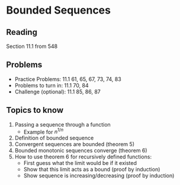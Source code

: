 # Bounded Sequences

## Reading

Section 11.1 from 548

## Problems

- Practice Problems: 11.1 61, 65, 67, 73, 74, 83
- Problems to turn in: 11.1 70, 84
- Challenge (optional): 11.1 85, 86, 87

## Topics to know

1. Passing a sequence through a function
    - Example for $n^{1/n}$
2. Definition of bounded sequence
3. Convergent sequences are bounded (theorem 5)
4. Bounded monotonic sequences converge (theorem 6)
5. How to use theorem 6 for recursively defined functions:
    - First guess what the limit would be if it existed
    - Show that this limit acts as a bound (proof by induction)
    - Show sequence is increasing/decreasing (proof by induction)
